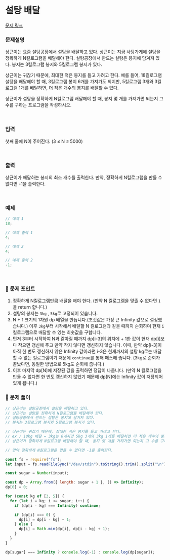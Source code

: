 # 설탕 배달

[문제 링크](https://www.acmicpc.net/problem/2839)

### 문제설명

상근이는 요즘 설탕공장에서 설탕을 배달하고 있다. 상근이는 지금 사탕가게에 설탕을 정확하게 N킬로그램을 배달해야 한다. 설탕공장에서 만드는 설탕은 봉지에 담겨져 있다. 봉지는 3킬로그램 봉지와 5킬로그램 봉지가 있다.

상근이는 귀찮기 때문에, 최대한 적은 봉지를 들고 가려고 한다. 예를 들어, 18킬로그램 설탕을 배달해야 할 때, 3킬로그램 봉지 6개를 가져가도 되지만, 5킬로그램 3개와 3킬로그램 1개를 배달하면, 더 적은 개수의 봉지를 배달할 수 있다.

상근이가 설탕을 정확하게 N킬로그램 배달해야 할 때, 봉지 몇 개를 가져가면 되는지 그 수를 구하는 프로그램을 작성하시오.

<br/>

### 입력

첫째 줄에 N이 주어진다. (3 ≤ N ≤ 5000)

<br/>

### 출력

상근이가 배달하는 봉지의 최소 개수를 출력한다. 만약, 정확하게 N킬로그램을 만들 수 없다면 -1을 출력한다.

<br/>

### 예제

```jsx
// 예제 1
18;

// 예제 출력 1
4;

// 예제 2
4;

// 예제 출력 2
-1;
```

<br/>

### 📕 문제 포인트

1. 정확하게 N킬로그램만큼 배달을 해야 한다. (만약 N 킬로그램을 맞출 수 없다면 `1` 을 return 합니다.)
2. 설탕의 봉지는 `3kg` , `5kg`로 고정되어 있습니다.
3. N + 1 크기의 1차원 dp 배열을 만듭니다.(초깃값은 가장 큰 Infinity 값으로 설정했습니다.)
   이후 `3kg`부터 시작해서 배달할 N 킬로그램과 같을 때까지 순회하며 현재 `i`킬로그램으로 배달할 수 있는 최솟값을 구합니다.
4. 먼저 3부터 시작하여 N과 같아질 때까지 dp[i-3]의 위치에 + 1한 값이 현재 dp[i]보다 작으면 갱신해 주고 만약 작지 않다면 갱신하지 않습니다. 이때, 만약 dp[i-3]이 아직 한 번도 갱신하지 않은 Infinity 값이라면 i-3은 현재까지의 설탕 kg로는 배달할 수 없는 킬로그램이기 때문에 `continue`를 통해 패스해 줍니다. (3kg로 순회가 끝났다면, 동일한 방법으로 5kg도 순회해 줍니다.)
5. 이후 마지막 dp[N]에 저장된 값을 출력하면 정답이 나옵니다. (만약 N 킬로그램을 만들 수 없다면 한 번도 갱신하지 않았기 때문에 dp[N]에는 Infinity 값이 저장되어 있게 됩니다.)

### 📝 문제 풀이

```js
// 상근이는 설탕공장에서 설탕을 배달하고 있다.
// 상근이는 설탕을 정확하게 N킬로그램을 배달해야 한다.
// 설탕공장에서 만드는 설탕은 봉지에 담겨져 있다.
// 봉지는 3킬로그램 봉지와 5킬로그램 봉지가 있다.

// 상근이는 귀찮기 때문에, 최대한 적은 봉지를 들고 가려고 한다.
// ex ) 18kg 배달 = 3kg는 6개지만 5kg 3개와 3kg 1개를 배달하면 더 적은 개수의 봉지를 배달할 수 있다.
// 상근이가 정확하게 N킬로그램 배달해야 할 때, 봉지 몇 개를 가져가면 되는지 그 수를 구해라

// 만약 정확하게 N킬로그램을 만들 수 없다면 -1을 출력한다.

const fs = require("fs");
let input = fs.readFileSync("/dev/stdin").toString().trim().split("\n");

const sugar = Number(input);

const dp = Array.from({ length: sugar + 1 }, () => Infinity);
dp[0] = 0;

for (const kg of [3, 5]) {
  for (let i = kg; i <= sugar; i++) {
    if (dp[i - kg] === Infinity) continue;

    if (dp[i] === 0) {
      dp[i] = dp[i - kg] + 1;
    } else {
      dp[i] = Math.min(dp[i], dp[i - kg] + 1);
    }
  }
}

dp[sugar] === Infinity ? console.log(-1) : console.log(dp[sugar]);
```
